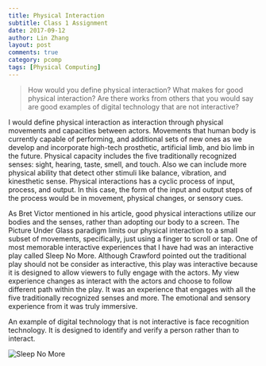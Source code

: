 ```yaml
---
title: Physical Interaction
subtitle: Class 1 Assignment
date: 2017-09-12
author: Lin Zhang
layout: post
comments: true
category: pcomp
tags: [Physical Computing]
---
```

> How would you define physical interaction? What makes for good physical interaction? Are there works from others that you would say are good examples of digital technology that are not interactive?

I would define physical interaction as interaction through physical movements and capacities between actors. Movements that human body is currently capable of performing, and additional sets of new ones as we develop and incorporate high-tech prosthetic, artificial limb, and bio limb in the future. Physical capacity includes the five traditionally recognized senses: sight, hearing, taste, smell, and touch. Also we can include more physical ability that detect other stimuli like balance, vibration, and kinesthetic sense.
Physical interactions has a cyclic process of input, process, and output. In this case, the form of the input and output steps of the process would be in movement, physical changes, or sensory cues.

As Bret Victor mentioned in his article, good physical interactions utilize our bodies and the senses, rather than adopting our body to a screen. The Picture Under Glass paradigm limits our physical interaction to a small subset of movements, specifically, just using a finger to scroll or tap. One of most memorable interactive experiences that I have had was an interactive play called Sleep No More. Although Crawford pointed out the traditional play should not be consider as interactive, this play was interactive because it is designed to allow viewers to fully engage with the actors. My view experience changes as interact with the actors and choose to follow different path within the play. It was an experience that engages with all the five traditionally recognized senses and more. The emotional and sensory experience from it was truly immersive.

An example of digital technology that is not interactive is face recognition technology. It is designed to identify and verify a person rather than to interact.


![Sleep No More](http://inlovemag.com/wp-content/uploads/2016/03/InLove_SleepNoMore_3.jpg "Sleep No More")
